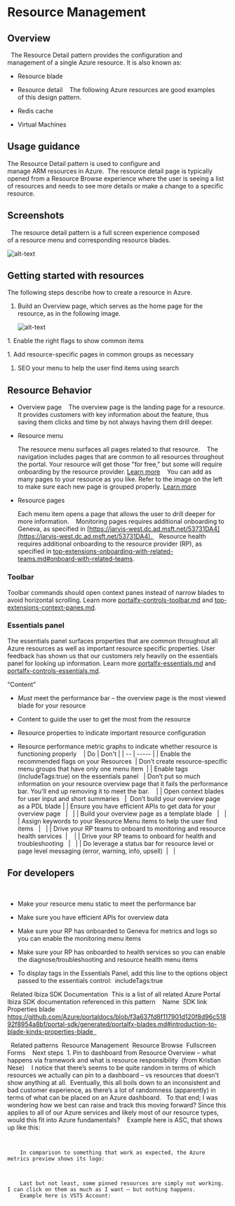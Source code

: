 # Resource Management

## Overview
 
The Resource Detail pattern provides the configuration and management of a single Azure resource. It is also known as: 

* Resource blade 

* Resource detail 
 
The following Azure resources are good examples of this design pattern.

* Redis cache 

* Virtual Machines 

## Usage guidance 

The Resource Detail pattern is used to configure and manage ARM resources in Azure.  The resource detail page is typically opened from a Resource Browse experience where the user is seeing a list of resources and needs to see more details or make a change to a specific resource. 

## Screenshots 
 
The resource detail pattern is a full screen experience composed of a resource menu and corresponding resource blades.  
      
![alt-text](../media/top-extensions-resources/resourceDetail.png "Resource detail full screen experience")

## Getting started with resources 

The following steps describe how to create a resource in Azure.

1. Build an Overview page, which serves as the home page for the resource, as in the following image.
      
    ![alt-text](../media/top-extensions-resources/overviewPage.png "Resource detail full screen experience")

1. Enable the right flags to show common items  

1. Add resource-specific pages in common groups as necessary  

1. SEO your menu to help the user find items using search 

## Resource Behavior 

* Overview page 
 
    The overview page is the landing page for a resource. It provides customers with key information about the feature, thus saving them clicks and time by not always having them drill deeper. 

* Resource menu  
	
	The resource menu surfaces all pages related to that resource. 
	 
	The navigation includes pages that are common to all resources throughout the portal. Your resource will get those "for free," but some will require onboarding by the resource provider. [Learn more](top-blades-resourcemenublade.md) 
	 
	You can add as many pages to your resource as you like. Refer to the image on the left to make sure each new page is grouped properly. [Learn more](top-blades-resourcemenublade.md#add-menu-items-to-the-menu)
	 
* Resource pages  

	Each menu item opens a page that allows the user to drill deeper for more information. 
	 
	Monitoring pages requires additional onboarding to Geneva, as specified in [https://jarvis-west.dc.ad.msft.net/53731DA4](https://jarvis-west.dc.ad.msft.net/53731DA4). 
	 
	Resource health requires additional onboarding to the resource provider (RP), as specified in [top-extensions-onboarding-with-related-teams.md#onboard-with-related-teams](top-extensions-onboarding-with-related-teams.md#onboard-with-related-teams). 
  
### Toolbar 

Toolbar commands should open context panes instead of narrow blades to avoid horizontal scrolling. Learn more [portalfx-controls-toolbar.md](portalfx-controls-toolbar.md) and [top-extensions-context-panes.md](top-extensions-context-panes.md).
 
### Essentials panel 

The essentials panel surfaces properties that are common throughout all Azure resources as well as important resource specific properties. User feedback has shown us that our customers rely heavily on the essentials panel for looking up information. Learn more [portalfx-essentials.md](portalfx-essentials.md) and [portalfx-controls-essentials.md](portalfx-controls-essentials.md).

“Content” 

* *Must* meet the performance bar – the overview page is the most viewed blade for your resource  

* Content to guide the user to get the most from the resource 

* Resource properties to indicate important resource configuration
 
* Resource performance metric graphs to indicate whether resource is functioning properly 
 
| Do | Don't |
| -- | ----- |
| Enable the recommended flags on your Resources  | Don’t create resource-specific menu groups that have only one menu item  |
| Enable tags (includeTags:true) on the essentials panel   | Don’t put so much information on your resource overview page that it fails the performance bar. You'll end up removing it to meet the bar.    | 
| Open context blades for user input and short summaries   |  Don’t build your overview page as a PDL blade | 
| Ensure you have efficient APIs to get data for your overview page   |   | 
| Build your overview page as a template blade   |   | 
| Assign keywords to your Resource Menu items to help the user find items   |   | 
| Drive your RP teams to onboard to monitoring and resource health services  |    | 
| Drive your RP teams to onboard for health and troubleshooting   |   | 
| Do leverage a status bar for resource level or page level messaging (error, warning, info, upsell)  |   | 
 
## For developers 
 
* Make your resource menu static to meet the performance bar 

* Make sure you have efficient APIs for overview data 

* Make sure your RP has onboarded to Geneva for metrics and logs so you can enable the monitoring menu items 

* Make sure your RP has onboarded to health services so you can enable the diagnose/troubleshooting and resource health menu items 

* To display tags in the Essentials Panel, add this line to the options object passed to the essentials control:  includeTags:true 

 
Related Ibiza SDK Documentation 
This is a list of all related Azure Portal Ibiza SDK documentation referenced in this pattern 
 
Name 	SDK link 
 
 
 
Properties blade 	https://github.com/Azure/portaldocs/blob/f3a637fd8f117901d120f8d96c51892f8954a8bf/portal-sdk/generated/portalfx-blades.md#introduction-to-blade-kinds-properties-blade  

 
Related patterns 
Resource Management 
Resource Browse 
Fullscreen 
Forms 
 
Next steps 
	1. Pin to dashboard from Resource Overview – what happens via framework and what is resource responsibility 
(from Kristian Nese)   
		I notice that there’s seems to be quite random in terms of which resources we actually can pin to a dashboard – vs resources that doesn’t show anything at all. 
				Eventually, this all boils down to an inconsistent and bad customer experience, as there’s a lot of randomness (apparently) in terms of what can be placed on an Azure dashboard.  
				To that end; I was wondering how we best can raise and track this moving forward? Since this applies to all of our Azure services and likely most of our resource types, would this fit into Azure fundamentals? 
		 
		Example here is ASC, that shows up like this: 
		
		 
		 
		In comparison to something that work as expected, the Azure metrics preview shows its logo: 
		
		 
		 
		Last but not least, some pinned resources are simply not working. I can click on them as much as I want – but nothing happens. 
		Example here is VSTS Account: 
		
		 

